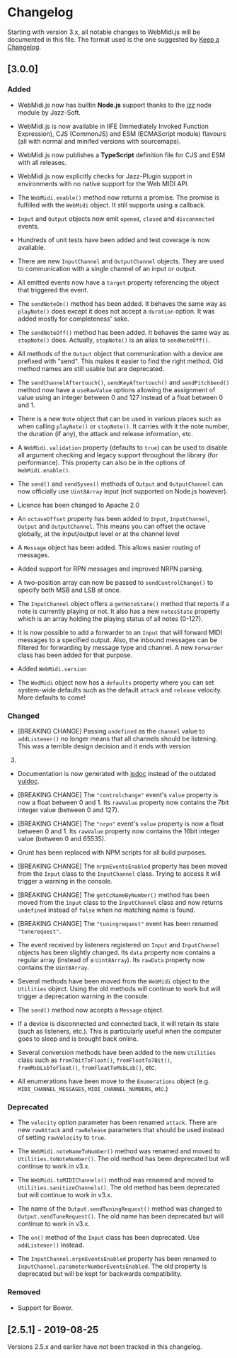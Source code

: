 # Changelog

Starting with version 3.x, all notable changes to WebMidi.js will be documented in this file. The 
format used is the one suggested by [Keep a Changelog](https://keepachangelog.com/en/1.0.0/).

## [3.0.0]

### Added

- WebMidi.js now has builtin **Node.js** support thanks to the [jzz](https://www.npmjs.com/package/jzz)
node module by Jazz-Soft.

- WebMidi.js is now available in IIFE (Immediately Invoked Function Expression), CJS (CommonJS) and 
ESM (ECMAScript module) flavours (all with normal and minifed versions with sourcemaps).

- WebMidi.js now publishes a **TypeScript** definition file for CJS and ESM with all releases.

- WebMidi.js now explicitly checks for Jazz-Plugin support in environments with no native support 
for the Web MIDI API.

- The `WebMidi.enable()` method now returns a promise. The promise is fulfilled with the `WebMidi`
object. It still supports using a callback.

- `Input` and `Output` objects now emit `opened`, `closed` and `disconnected` events.

- Hundreds of unit tests have been added and test coverage is now available.

- There are new `InputChannel` and `OutputChannel` objects. They are used to communication with a 
  single channel of an input or output.

- All emitted events now have a `target` property referencing the object that triggered the event.

- The `sendNoteOn()` method has been added. It behaves the same way as `playNote()` does except it 
does not accept a `duration` option. It was added mostly for completeness' sake.

- The `sendNoteOff()` method has been added. It behaves the same way as `stopNote()` does. 
Actually, `stopNote()` is an alias to `sendNoteOff()`.

- All methods of the `Output` object that communication with a device are prefixed with "send". This 
  makes it easier to find the right method. Old method names are still usable but are deprecated.

- The `sendChannelAftertouch()`, `sendKeyAftertouch()` and `sendPitchbend()` method now have a 
`useRawValue` options allowing the assignment of value using an integer between 0 and 127 instead of
a float between 0 and 1.

- There is a new `Note` object that can be used in various places such as when calling `playNote()`
or `stopNote()`. It carries with it the note number, the duration (if any), the attack and release
information, etc.

- A `WebMidi.validation` property (defaults to `true`) can be used to disable all argument checking
and legacy support throughout the library (for performance). This property can also be in the 
options of `WebMidi.enable()`.

- The `send()` and `sendSysex()` methods of `Output` and `OutputChannel` can now officially use 
`Uint8Array` input (not supported on Node.js however).

- Licence has been changed to Apache 2.0

- An `octaveOffset` property has been added to `Input`, `InputChannel`, `Output` and 
`OutputChannel`. This means you can offset the octave globally, at the input/output level or at the
 channel level

- A `Message` object has been added. This allows easier routing of messages.

- Added support for RPN messages and improved NRPN parsing.

- A two-position array can now be passed to `sendControlChange()` to specify both MSB and LSB at 
once.

- The `InputChannel` object offers a `getNoteState()` method that reports if a note is currently 
playing or not. It also has a new `notesState` property which is an array holding the playing status
of all notes (0-127).

- It is now possible to add a forwarder to an `Input` that will forward MIDI messages to a specified
output. Also, the inbound messages can be filtered for forwarding by message type and channel. A new
`Forwarder` class has been added for that purpose.

- Added `WebMidi.version`

- The `WedMidi` object now has a `defaults` property where you can set system-wide defaults such as
the default `attack` and `release` velocity. More defaults to come!

### Changed

- [BREAKING CHANGE] Passing `undefined` as the `channel` value to `addListener()` no longer means
that all channels should be listening. This was a terrible design decision and it ends with version 
3.

- Documentation is now generated with [jsdoc](https://www.npmjs.com/package/jsdoc) instead of the 
outdated [yuidoc](https://www.npmjs.com/package/grunt-contrib-yuidoc).

- [BREAKING CHANGE] The `"controlchange"` event's `value` property is now a float between 0 and 1. 
Its `rawValue` property now contains the 7bit integer value (between 0 and 127).

- [BREAKING CHANGE] The `"nrpn"` event's `value` property is now a float between 0 and 1. 
Its `rawValue` property now contains the 16bit integer value (between 0 and 65535).

- Grunt has been replaced with NPM scripts for all build purposes.

- [BREAKING CHANGE] The `nrpnEventsEnabled` property has been moved from the `Input` class to the 
`InputChannel` class. Trying to access it will trigger a warning in the console.

- [BREAKING CHANGE] The `getCcNameByNumber()` method has been moved from the `Input` class to the 
`InputChannel` class and now returns `undefined` instead of `false` when no matching name is found.

- [BREAKING CHANGE] The `"tuningrequest"` event has been renamed `"tunerequest"`. 

- The event received by listeners registered on `Input` and `InputChannel` objects has been slightly 
changed. Its `data` property now contains a regular array (instead of a `Uint8Array`). Its `rawData` 
property now contains the `Uint8Array`.

- Several methods have been moved from the `WebMidi` object to the `Utilities` object. Using the old
methods will continue to work but will trigger a deprecation warning in the console.

- The `send()` method now accepts a `Message` object.

- If a device is disconnected and connected back, it will retain its state (such as listeners, 
etc.). This is particularly useful when the computer goes to sleep and is brought back online.

- Several conversion methods have been added to the new `Utilities` class such as 
`from7bitToFloat()`, `fromFloatTo7Bit()`, `fromMsbLsbToFloat()`, `fromFloatToMsbLsb()`, etc.

- All enumerations have been move to the `Enumerations` object (e.g. `MIDI_CHANNEL_MESSAGES`, 
`MIDI_CHANNEL_NUMBERS`, etc.)

### Deprecated

- The `velocity` option parameter has been renamed `attack`. There are new `rawAttack` and 
`rawRelease` parameters that should be used instead of setting `rawVelocity` to `true`.

- The `WebMidi.noteNameToNumber()` method was renamed and moved to `Utilities.toNoteNumber()`. The 
old method has been deprecated but will continue to work in v3.x.

- The `WebMidi.toMIDIChannels()` method was renamed and moved to `Utilities.sanitizeChannels()`. The
old method has been deprecated but will continue to work in v3.x.

- The name of the `Output.sendTuningRequest()` method was changed to `Output.sendTuneRequest()`. The
old name has been deprecated but will continue to work in v3.x.

- The `on()` method of the `Input` class has been deprecated. Use `addListener()` instead.

- The `InputChannel.nrpnEventsEnabled` property has been renamed to
`InputChannel.parameterNumberEventsEnabled`. The old property is deprecated but will be kept for 
backwards compatibility.

### Removed

- Support for Bower.


## [2.5.1] - 2019-08-25

Versions 2.5.x and earlier have not been tracked in this changelog.
